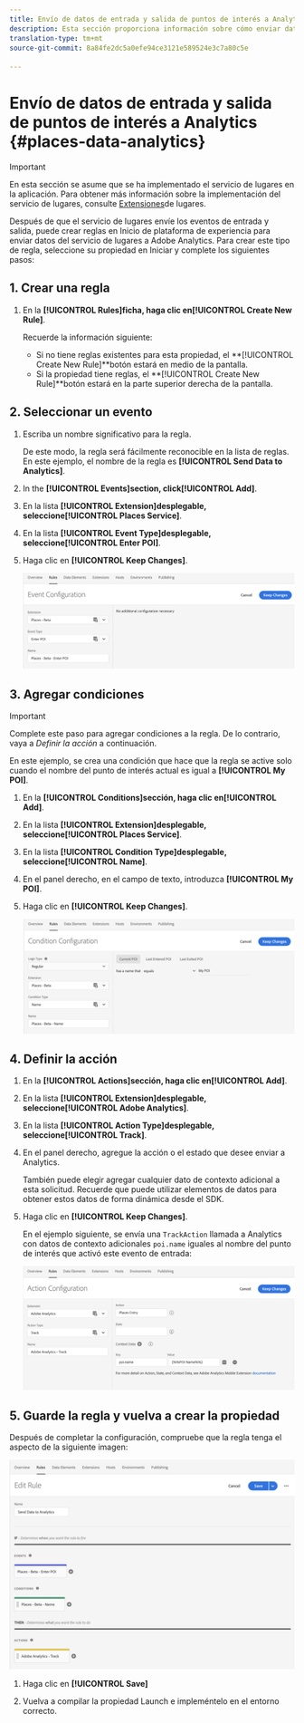 ```yaml
---
title: Envío de datos de entrada y salida de puntos de interés a Analytics
description: Esta sección proporciona información sobre cómo enviar datos de entrada y salida de puntos de interés a Analytics.
translation-type: tm+mt
source-git-commit: 8a84fe2dc5a0efe94ce3121e589524e3c7a80c5e

---
```



# Envío de datos de entrada y salida de puntos de interés a Analytics {#places-data-analytics}


>[!IMPORTANT]
>
>En esta sección se asume que se ha implementado el servicio de lugares en la aplicación. Para obtener más información sobre la implementación del servicio de lugares, consulte [Extensiones](/help/places-ext-aep-sdks/places-extension/places-extension.md)de lugares.

Después de que el servicio de lugares envíe los eventos de entrada y salida, puede crear reglas en Inicio de plataforma de experiencia para enviar datos del servicio de lugares a Adobe Analytics. Para crear este tipo de regla, seleccione su propiedad en Iniciar y complete los siguientes pasos:

## 1. Crear una regla

1. En la **[!UICONTROL Rules]**ficha, haga clic en**[!UICONTROL Create New Rule]**.

   Recuerde la información siguiente:

   * Si no tiene reglas existentes para esta propiedad, el **[!UICONTROL Create New Rule]**botón estará en medio de la pantalla.
   * Si la propiedad tiene reglas, el **[!UICONTROL Create New Rule]**botón estará en la parte superior derecha de la pantalla.

## 2. Seleccionar un evento

1. Escriba un nombre significativo para la regla.

   De este modo, la regla será fácilmente reconocible en la lista de reglas. En este ejemplo, el nombre de la regla es **[!UICONTROL Send Data to Analytics]**.

1. In the **[!UICONTROL Events]**section, click**[!UICONTROL Add]**.

1. En la lista **[!UICONTROL Extension]**desplegable, seleccione**[!UICONTROL Places Service]**.

1. En la lista **[!UICONTROL Event Type]**desplegable, seleccione**[!UICONTROL Enter POI]**.

1. Haga clic en **[!UICONTROL Keep Changes]**.

   ![&quot;seleccionar un evento&quot;](/help/assets/pt-selectEvent.png)


## 3. Agregar condiciones

>[!IMPORTANT]
>
>Complete este paso para agregar condiciones a la regla. De lo contrario, vaya a *Definir la acción* a continuación.

En este ejemplo, se crea una condición que hace que la regla se active solo cuando el nombre del punto de interés actual es igual a **[!UICONTROL My POI]**.

1. En la **[!UICONTROL Conditions]**sección, haga clic en**[!UICONTROL Add]**.

1. En la lista **[!UICONTROL Extension]**desplegable, seleccione**[!UICONTROL Places Service]**.

1. En la lista **[!UICONTROL Condition Type]**desplegable, seleccione**[!UICONTROL Name]**.

1. En el panel derecho, en el campo de texto, introduzca **[!UICONTROL My POI]**.

1. Haga clic en **[!UICONTROL Keep Changes]**.

   ![&quot;establecer una condición&quot;](/help/assets/pt-setCondition.png)


## 4. Definir la acción

1. En la **[!UICONTROL Actions]**sección, haga clic en**[!UICONTROL Add]**.

1. En la lista **[!UICONTROL Extension]**desplegable, seleccione**[!UICONTROL Adobe Analytics]**.

1. En la lista **[!UICONTROL Action Type]**desplegable, seleccione**[!UICONTROL Track]**.

1. En el panel derecho, agregue la acción o el estado que desee enviar a Analytics.

   También puede elegir agregar cualquier dato de contexto adicional a esta solicitud. Recuerde que puede utilizar elementos de datos para obtener estos datos de forma dinámica desde el SDK.

1. Haga clic en **[!UICONTROL Keep Changes]**.

   En el ejemplo siguiente, se envía una `TrackAction` llamada a Analytics con datos de contexto adicionales `poi.name` iguales al nombre del punto de interés que activó este evento de entrada:

   ![&quot;establecer una acción&quot;](/help/assets/pt-setAction.png)

## 5. Guarde la regla y vuelva a crear la propiedad

Después de completar la configuración, compruebe que la regla tenga el aspecto de la siguiente imagen:

![&quot;la regla se crea&quot;](/help/assets/pt-ruleComplete.png)

1. Haga clic en **[!UICONTROL Save]**

1. Vuelva a compilar la propiedad Launch e impleméntelo en el entorno correcto.
